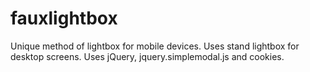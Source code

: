 # fauxlightbox
Unique method of lightbox for mobile devices. Uses stand lightbox for desktop screens. Uses jQuery, jquery.simplemodal.js and cookies.
